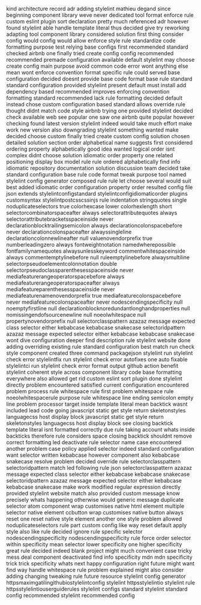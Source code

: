 kind architecture record adr adding stylelint mathieu degand since beginning component library weve never dedicated tool format enforce rule custom eslint plugin sort declaration pretty much referenced adr however found stylelint able handle template literal thus decided give try reworking adapting tool component library considered solution first thing consider config would config would allow enforce style rule standardize code formatting purpose test relying base configs first recommended standard checked airbnb one finally tried create config config recommended recommended premade configuration available default stylelint may choose create config main purpose avoid common code error wont anything else mean wont enforce convention format specific rule could served base configuration decided doesnt provide base code format base rule standard standard configuration provided stylelint present default must install add dependency based recommended improves enforcing convention formatting standard recommended lack rule formatting decided default instead chose custom configuration based standard allows override rule thought didnt match code style airbnb trying one provided stylelint decided check available web see popular one saw one airbnb quite popular however checking found latest version stylelint indeed would take much effort make work new version also downgrading stylelint something wanted make decided choose custom finally tried create custom config solution chosen detailed solution section order alphabetical name suggests first considered ordering property alphabetically good idea wanted logical order isnt complex didnt choose solution idiomatic order property one related positioning display box model rule rule ordered alphabetically find info idiomatic repository documentation solution discussion team decided take standard configuration base rule code format tweak purpose tool named stylelint config generator composed rule rule let choose several would suit best added idiomatic order configuration property order resulted config file json extends stylelintconfigstandard stylelintconfigidiomaticorder plugins customsyntax stylelintpostcsscssinjs rule indentation stringquotes single noduplicateselectors true colorhexcase lower colorhexlength short selectorcombinatorspaceafter always selectorattributequotes always selectorattributebracketsspaceinside never declarationblocktrailingsemicolon always declarationcolonspacebefore never declarationcolonspaceafter alwayssingleline declarationcolonnewlineafter null valuenovendorprefix true numberleadingzero always fontweightnotation namedwherepossible fontfamilynamequotes alwaysunlesskeyword commentwhitespaceinside always commentemptylinebefore null ruleemptylinebefore alwaysmultiline selectorpseudoelementcolonnotation double selectorpseudoclassparenthesesspaceinside never mediafeaturerangeoperatorspacebefore always mediafeaturerangeoperatorspaceafter always mediafeatureparenthesesspaceinside never mediafeaturenamenovendorprefix true mediafeaturecolonspacebefore never mediafeaturecolonspaceafter never nodescendingspecificity null noemptyfirstline null declarationblocknoredundantlonghandproperties null nomissingendofsourcenewline null noeolwhitespace null propertynovendorprefix null selectorclasspattern azazaz message expected class selector either kebabcase kebabcase snakecase selectoridpattern azazaz message expected selector either kebabcase kebabcase snakecase wont dive configuration deeper find description rule stylelint website done adding overriding existing rule standard configuration best match run check style component created three command packagejson stylelint run stylelint check error stylelintfix run stylelint check error autofixes one auto fixable stylelintci run stylelint check error format output github action benefit stylelint coherent style across component library code base formatting everywhere also allowed get rid custom eslint sort plugin done stylelint directly problem encountered satisfied current configuration encountered problem process rule whitespace rule first problem whitespace rule noeolwhitespacerule purpose rule whitespace line ending semicolon empty line problem processor target inside template literal mean backtick wasnt included lead code going javascript static get style return skeletonstyles languagecss host display block javascript static get style return skeletonstyles languagecss host display block see closing backtick template literal isnt formatted correctly due rule taking account whats inside backticks therefore rule considers space closing backtick shouldnt remove correct formatting led deactivate rule selector name case encountered another problem case policy applied selector indeed standard configuration want selector written kebabcase however component also kebabcase snakecase resolve problem decided override rule selectorclasspattern selectoridpattern match led following rule json selectorclasspattern azazaz message expected class selector either kebabcase kebabcase snakecase selectoridpattern azazaz message expected selector either kebabcase kebabcase snakecase make work modified regular expression directly provided stylelint website match also provided custom message know precisely whats happening otherwise would generic message duplicate selector atom component wrap customises native html element multiple selector native element ccbutton wrap customises native button always reset one reset native style element another one style problem allowed noduplicateselectors rule part custom config like way reset default apply style also like rule decided ignore rule specific selector nodescendingspecificity nodescendingspecificity rule force order selector within specificity mean selector lower specificity one higher specificity great rule decided indeed blank project might much convenient case tricky mess deal component deactivated find info specificity mdn mdn specificity trick trick specificity whats next happy configuration right future might want find way handle whitespace rule problem explained might also consider adding changing tweaking rule future resource stylelint config generator httpsmaximgatilingithubiostylelintconfig stylelint httpsstylelintio stylelint rule httpsstylelintiouserguiderules stylelint configs standard stylelint standard config recommended stylelint recommended config